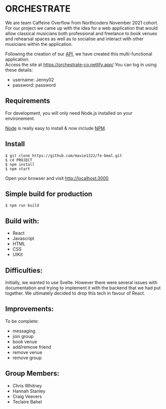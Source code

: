 # ORCHESTRATE

We are team Caffeine Overflow from Northcoders November 2021 cohort. For our project we came up with the idea for a web application that would allow classical musicians both professional and freelance to book venues and rehearsal spaces as well as to socialise and interact with other musicians within the application. 

Following the creation of our [API](https://orchestrate-co.herokuapp.com/api), we have created this multi-functional application.  
Access the site at https://orchestrate-co.netlify.app/
You can log in using these details:
- username: Jenny02
- password: password

## Requirements

For development, you will only need Node.js installed on your environement.

[Node](http://nodejs.org/) is really easy to install & now include [NPM](https://npmjs.org/).

## Install

    $ git clone https://github.com/mavie1322/fe-bmal.git
    $ cd PROJECT
    $ npm install
    $ npm start

Open your browser and visit <http://localhost:3000>

## Simple build for production

    $ npm run build

## Build with:

- React
- Javascript
- HTML
- CSS
- UIKit

## Difficulties:

Initially, we wanted to use Svelte. However there were several issues with documentation and trying to implement it with the backend that we had put  together. We ultimately decided to drop this tech in favour of React. 

## Improvements:

To be complete:
- messaging
- join group 
- book venue
- add/remove friend
- remove venue
- remove group

## Group Members:
- Chris Whitney
- Hannah Stanley
- Craig Veevers
- Teclaire Bahel
